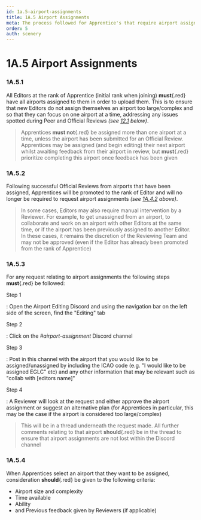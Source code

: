 ```yaml
---
id: 1a.5-airport-assignments
title: 1A.5 Airport Assignments
meta: The process followed for Apprentice's that require airport assignments within Infinite Flight.
order: 5
auth: scenery
---
```


# 1A.5  Airport Assignments



### 1A.5.1    

All Editors at the rank of Apprentice (initial rank when joining) **must**{.red} have all airports assigned to them in order to upload them. This is to ensure that new Editors do not assign themselves an airport too large/complex and so that they can focus on one airport at a time, addressing any issues spotted during Peer and Official Reviews *(see [12.1](/guide/scenery-editor-manual/12.-review-and-release/12.1-review-and-release-process) below)*.



> Apprentices **must not**{.red} be assigned more than one airport at a time, unless the airport has been submitted for an Official Review. Apprentices may be assigned (and begin editing) their next airport whilst awaiting feedback from their airport in review, but **must**{.red} prioritize completing this airport once feedback has been given



### 1A.5.2

Following successful Official Reviews from airports that have been assigned, Apprentices will be promoted to the rank of Editor and will no longer be required to request airport assignments *(see [1A.4.2](/guide/scenery-editor-manual/1a.-administration/1a.4-rank-structure#1a.4.2) above)*.



> In some cases, Editors may also require manual intervention by a Reviewer. For example, to get unassigned from an airport, to collaborate and work on an airport with other Editors at the same time, or if the airport has been previously assigned to another Editor. In these cases, it remains the discretion of the Reviewing Team and may not be approved (even if the Editor has already been promoted from the rank of Apprentice)



### 1A.5.3

For any request relating to airport assignments the following steps **must**{.red} be followed:



Step 1

: Open the Airport Editing Discord and using the navigation bar on the left side of the screen, find the "Editing" tab



Step 2

: Click on the *#airport-assignment* Discord channel



Step 3

: Post in this channel with the airport that you would like to be assigned/unassigned by including the ICAO code (e.g. "I would like to be assigned EGLC" etc) and any other information that may be relevant such as "collab with [editors name]"



Step 4

: A Reviewer will look at the request and either approve the airport assignment or suggest an alternative plan (for Apprentices in particular, this may be the case if the airport is considered too large/complex)



> This will be in a thread underneath the request made. All further comments relating to that airport **should**{.red} be in the thread to ensure that airport assignments are not lost within the Discord channel



### 1A.5.4

When Apprentices select an airport that they want to be assigned, consideration **should**{.red} be given to the following criteria:



- Airport size and complexity
- Time available
- Ability
- and Previous feedback given by Reviewers (if applicable)

